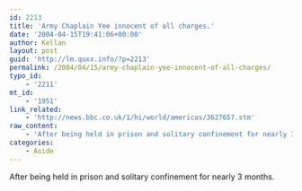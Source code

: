 ```yaml
---
id: 2213
title: 'Army Chaplain Yee innocent of all charges.'
date: '2004-04-15T19:41:06+00:00'
author: Kellan
layout: post
guid: 'http://lm.quxx.info/?p=2213'
permalink: /2004/04/15/army-chaplain-yee-innocent-of-all-charges/
typo_id:
    - '2211'
mt_id:
    - '1951'
link_related:
    - 'http://news.bbc.co.uk/1/hi/world/americas/3627657.stm'
raw_content:
    - 'After being held in prison and solitary confinement for nearly 3 months.'
categories:
    - Aside
---
```


After being held in prison and solitary confinement for nearly 3 months.